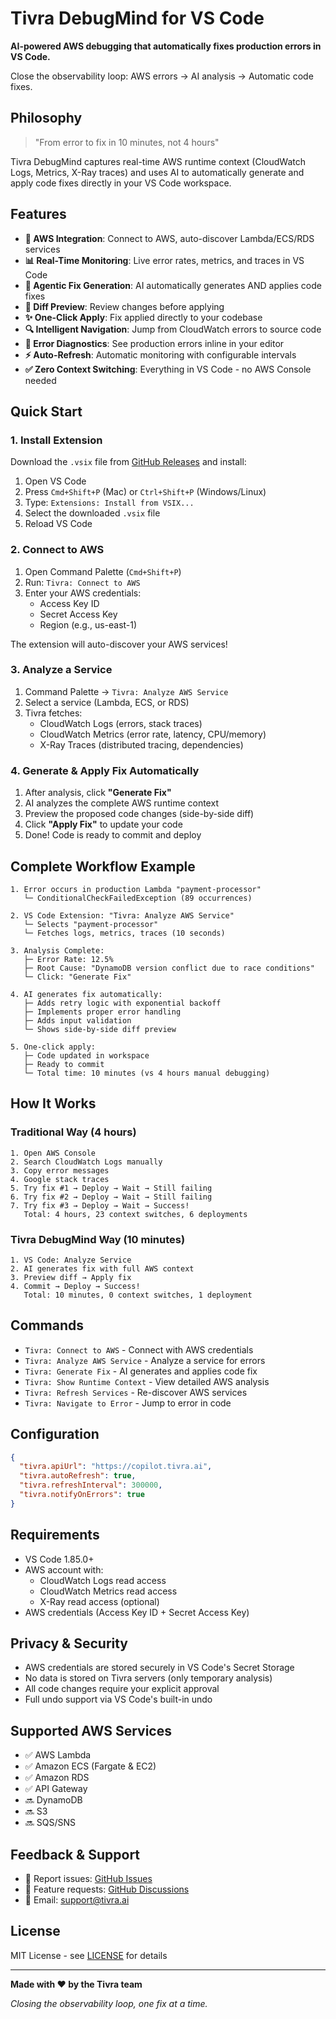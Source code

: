 # Tivra DebugMind for VS Code

**AI-powered AWS debugging that automatically fixes production errors in VS Code.**

Close the observability loop: AWS errors → AI analysis → Automatic code fixes.

## Philosophy

> "From error to fix in 10 minutes, not 4 hours"

Tivra DebugMind captures real-time AWS runtime context (CloudWatch Logs, Metrics, X-Ray traces) and uses AI to automatically generate and apply code fixes directly in your VS Code workspace.

## Features

- **🔗 AWS Integration**: Connect to AWS, auto-discover Lambda/ECS/RDS services  
- **📊 Real-Time Monitoring**: Live error rates, metrics, and traces in VS Code
- **🤖 Agentic Fix Generation**: AI automatically generates AND applies code fixes
- **👀 Diff Preview**: Review changes before applying
- **✨ One-Click Apply**: Fix applied directly to your codebase
- **🔍 Intelligent Navigation**: Jump from CloudWatch errors to source code
- **🚨 Error Diagnostics**: See production errors inline in your editor
- **⚡ Auto-Refresh**: Automatic monitoring with configurable intervals
- **✅ Zero Context Switching**: Everything in VS Code - no AWS Console needed

## Quick Start

### 1. Install Extension

Download the `.vsix` file from [GitHub Releases](https://github.com/shrey2525/tivra-debugmind-vscode/releases) and install:

1. Open VS Code
2. Press `Cmd+Shift+P` (Mac) or `Ctrl+Shift+P` (Windows/Linux)
3. Type: `Extensions: Install from VSIX...`
4. Select the downloaded `.vsix` file
5. Reload VS Code

### 2. Connect to AWS

1. Open Command Palette (`Cmd+Shift+P`)
2. Run: `Tivra: Connect to AWS`
3. Enter your AWS credentials:
   - Access Key ID
   - Secret Access Key
   - Region (e.g., us-east-1)

The extension will auto-discover your AWS services!

### 3. Analyze a Service

1. Command Palette → `Tivra: Analyze AWS Service`
2. Select a service (Lambda, ECS, or RDS)
3. Tivra fetches:
   - CloudWatch Logs (errors, stack traces)
   - CloudWatch Metrics (error rate, latency, CPU/memory)
   - X-Ray Traces (distributed tracing, dependencies)

### 4. Generate & Apply Fix Automatically

1. After analysis, click **"Generate Fix"**
2. AI analyzes the complete AWS runtime context
3. Preview the proposed code changes (side-by-side diff)
4. Click **"Apply Fix"** to update your code
5. Done! Code is ready to commit and deploy

## Complete Workflow Example

```
1. Error occurs in production Lambda "payment-processor"
   └─ ConditionalCheckFailedException (89 occurrences)

2. VS Code Extension: "Tivra: Analyze AWS Service"
   └─ Selects "payment-processor"
   └─ Fetches logs, metrics, traces (10 seconds)

3. Analysis Complete:
   ├─ Error Rate: 12.5%
   ├─ Root Cause: "DynamoDB version conflict due to race conditions"
   └─ Click: "Generate Fix"

4. AI generates fix automatically:
   ├─ Adds retry logic with exponential backoff
   ├─ Implements proper error handling
   ├─ Adds input validation
   └─ Shows side-by-side diff preview

5. One-click apply:
   ├─ Code updated in workspace
   ├─ Ready to commit
   └─ Total time: 10 minutes (vs 4 hours manual debugging)
```

## How It Works

### Traditional Way (4 hours)
```
1. Open AWS Console
2. Search CloudWatch Logs manually
3. Copy error messages
4. Google stack traces
5. Try fix #1 → Deploy → Wait → Still failing
6. Try fix #2 → Deploy → Wait → Still failing
7. Try fix #3 → Deploy → Wait → Success!
   Total: 4 hours, 23 context switches, 6 deployments
```

### Tivra DebugMind Way (10 minutes)
```
1. VS Code: Analyze Service
2. AI generates fix with full AWS context
3. Preview diff → Apply fix
4. Commit → Deploy → Success!
   Total: 10 minutes, 0 context switches, 1 deployment
```

## Commands

- `Tivra: Connect to AWS` - Connect with AWS credentials
- `Tivra: Analyze AWS Service` - Analyze a service for errors
- `Tivra: Generate Fix` - AI generates and applies code fix
- `Tivra: Show Runtime Context` - View detailed AWS analysis
- `Tivra: Refresh Services` - Re-discover AWS services
- `Tivra: Navigate to Error` - Jump to error in code

## Configuration

```json
{
  "tivra.apiUrl": "https://copilot.tivra.ai",
  "tivra.autoRefresh": true,
  "tivra.refreshInterval": 300000,
  "tivra.notifyOnErrors": true
}
```

## Requirements

- VS Code 1.85.0+
- AWS account with:
  - CloudWatch Logs read access
  - CloudWatch Metrics read access
  - X-Ray read access (optional)
- AWS credentials (Access Key ID + Secret Access Key)

## Privacy & Security

- AWS credentials are stored securely in VS Code's Secret Storage
- No data is stored on Tivra servers (only temporary analysis)
- All code changes require your explicit approval
- Full undo support via VS Code's built-in undo

## Supported AWS Services

- ✅ AWS Lambda
- ✅ Amazon ECS (Fargate & EC2)
- ✅ Amazon RDS
- ✅ API Gateway
- 🔜 DynamoDB
- 🔜 S3
- 🔜 SQS/SNS

## Feedback & Support

- 🐛 Report issues: [GitHub Issues](https://github.com/shrey2525/tivra-debugmind-vscode/issues)
- 💬 Feature requests: [GitHub Discussions](https://github.com/shrey2525/tivra-debugmind-vscode/discussions)
- 📧 Email: support@tivra.ai

## License

MIT License - see [LICENSE](LICENSE) for details

---

**Made with ❤️ by the Tivra team**

*Closing the observability loop, one fix at a time.*
